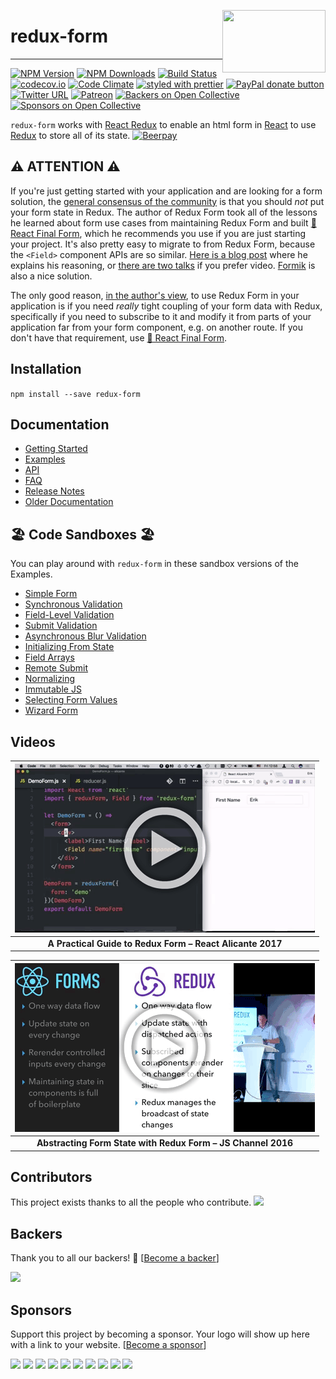 [<img src="https://raw.githubusercontent.com/erikras/redux-form/master/logo.png" align="right" class="logo" height="100" width="165"/>](http://erikras.github.io/redux-form/)

# redux-form

---

[![NPM Version](https://img.shields.io/npm/v/redux-form.svg?style=flat)](https://www.npmjs.com/package/redux-form)
[![NPM Downloads](https://img.shields.io/npm/dm/redux-form.svg?style=flat)](https://npmcharts.com/compare/redux-form?minimal=true)
[![Build Status](https://img.shields.io/travis/erikras/redux-form/v6.svg?style=flat)](https://travis-ci.org/erikras/redux-form)
[![codecov.io](https://codecov.io/gh/erikras/redux-form/branch/master/graph/badge.svg)](https://codecov.io/gh/erikras/redux-form)
[![Code Climate](https://codeclimate.com/github/erikras/redux-form/badges/gpa.svg)](https://codeclimate.com/github/erikras/redux-form)
[![styled with prettier](https://img.shields.io/badge/styled_with-prettier-ff69b4.svg)](https://github.com/prettier/prettier)
[![PayPal donate button](http://img.shields.io/paypal/donate.png?color=yellowgreen)](https://www.paypal.com/cgi-bin/webscr?cmd=_s-xclick&hosted_button_id=3QQPTMLGV6GU2)
[![Twitter URL](https://img.shields.io/twitter/url/https/github.com/erikras/redux-form.svg?style=social)](https://twitter.com/intent/tweet?text=With%20@ReduxForm,%20I%20can%20keep%20all%20my%20form%20state%20in%20Redux!%20Thanks,%20@erikras!)
[![Patreon](https://img.shields.io/badge/patreon-support%20the%20author-blue.svg)](https://www.patreon.com/erikras)
[![Backers on Open Collective](https://opencollective.com/redux-form/backers/badge.svg)](#backers)
[![Sponsors on Open Collective](https://opencollective.com/redux-form/sponsors/badge.svg)](#sponsors)

`redux-form` works with [React Redux](https://github.com/reactjs/react-redux) to
enable an html form in [React](https://github.com/facebook/react) to use
[Redux](https://github.com/reactjs/redux) to store all of its state.
[![Beerpay](https://beerpay.io/erikras/redux-form/badge.svg)](https://beerpay.io/erikras/redux-form)

## ⚠️ ATTENTION ⚠️

If you're just getting started with your application and are looking for a form solution, the [general consensus of the community](https://twitter.com/acemarke/status/1124771065115185152) is that you should _not_ put your form state in Redux. The author of Redux Form took all of the lessons he learned about form use cases from maintaining Redux Form and built [🏁 React Final Form](https://github.com/final-form/react-final-form#-react-final-form), which he recommends you use if you are just starting your project. It's also pretty easy to migrate to from Redux Form, because the `<Field>` component APIs are so similar. [Here is a blog post](https://codeburst.io/final-form-the-road-to-the-checkered-flag-cd9b75c25fe) where he explains his reasoning, or [there are two talks](https://github.com/final-form/react-final-form#videos) if you prefer video. [Formik](https://jaredpalmer.com/formik/) is also a nice solution.

The only good reason, [in the author's view](https://twitter.com/erikras/status/1035082880341483520), to use Redux Form in your application is if you need _really_ tight coupling of your form data with Redux, specifically if you need to subscribe to it and modify it from parts of your application far from your form component, e.g. on another route. If you don't have that requirement, use [🏁 React Final Form](https://github.com/final-form/react-final-form#-react-final-form).

## Installation

`npm install --save redux-form`

## Documentation

- [Getting Started](https://redux-form.com/8.2.1/docs/GettingStarted.md/)
- [Examples](https://redux-form.com/8.2.1/examples/)
- [API](https://redux-form.com/8.2.1/docs/api/)
- [FAQ](https://redux-form.com/8.2.1/docs/faq/)
- [Release Notes](https://github.com/erikras/redux-form/releases)
- [Older Documentation](https://redux-form.com/8.2.1/docs/DocumentationVersions.md/)

## 🏖 Code Sandboxes 🏖

You can play around with `redux-form` in these sandbox versions of the Examples.

- [Simple Form](https://codesandbox.io/s/mZRjw05yp)
- [Synchronous Validation](https://codesandbox.io/s/pQj03w7Y6)
- [Field-Level Validation](https://codesandbox.io/s/PNQYw1kVy)
- [Submit Validation](https://codesandbox.io/s/XoA5vXDgA)
- [Asynchronous Blur Validation](https://codesandbox.io/s/nKlYo387)
- [Initializing From State](https://codesandbox.io/s/MQnD536Km)
- [Field Arrays](https://codesandbox.io/s/Ww4QG1Wx)
- [Remote Submit](https://codesandbox.io/s/ElYvJR21K)
- [Normalizing](https://codesandbox.io/s/L8KWERjDw)
- [Immutable JS](https://codesandbox.io/s/ZVGJQBJMw)
- [Selecting Form Values](https://codesandbox.io/s/gJOBWZMRZ)
- [Wizard Form](https://codesandbox.io/s/0Qzz3843)

## Videos

| [![A Practical Guide to Redux Form – React Alicante 2017](docs/ReactAlicante2017.gif)](https://youtu.be/ey7H8h4ERHg) |
| :------------------------------------------------------------------------------------------------------------------: |
|                              **A Practical Guide to Redux Form – React Alicante 2017**                               |

| [![Abstracting Form State with Redux Form – JS Channel 2016](docs/JSChannel2016.gif)](https://youtu.be/eDTi7lYR1VU) |
| :-----------------------------------------------------------------------------------------------------------------: |
|                            **Abstracting Form State with Redux Form – JS Channel 2016**                             |

## Contributors

This project exists thanks to all the people who contribute.
<a href="https://github.com/erikras/redux-form/graphs/contributors"><img src="https://opencollective.com/redux-form/contributors.svg?width=890&button=false" /></a>

## Backers

Thank you to all our backers! 🙏 [[Become a backer](https://opencollective.com/redux-form#backer)]

<a href="https://opencollective.com/redux-form#backers" target="_blank"><img src="https://opencollective.com/redux-form/backers.svg?width=890"></a>

## Sponsors

Support this project by becoming a sponsor. Your logo will show up here with a link to your website. [[Become a sponsor](https://opencollective.com/redux-form#sponsor)]

<a href="https://opencollective.com/redux-form/sponsor/0/website" target="_blank"><img src="https://opencollective.com/redux-form/sponsor/0/avatar.svg"></a>
<a href="https://opencollective.com/redux-form/sponsor/1/website" target="_blank"><img src="https://opencollective.com/redux-form/sponsor/1/avatar.svg"></a>
<a href="https://opencollective.com/redux-form/sponsor/2/website" target="_blank"><img src="https://opencollective.com/redux-form/sponsor/2/avatar.svg"></a>
<a href="https://opencollective.com/redux-form/sponsor/3/website" target="_blank"><img src="https://opencollective.com/redux-form/sponsor/3/avatar.svg"></a>
<a href="https://opencollective.com/redux-form/sponsor/4/website" target="_blank"><img src="https://opencollective.com/redux-form/sponsor/4/avatar.svg"></a>
<a href="https://opencollective.com/redux-form/sponsor/5/website" target="_blank"><img src="https://opencollective.com/redux-form/sponsor/5/avatar.svg"></a>
<a href="https://opencollective.com/redux-form/sponsor/6/website" target="_blank"><img src="https://opencollective.com/redux-form/sponsor/6/avatar.svg"></a>
<a href="https://opencollective.com/redux-form/sponsor/7/website" target="_blank"><img src="https://opencollective.com/redux-form/sponsor/7/avatar.svg"></a>
<a href="https://opencollective.com/redux-form/sponsor/8/website" target="_blank"><img src="https://opencollective.com/redux-form/sponsor/8/avatar.svg"></a>
<a href="https://opencollective.com/redux-form/sponsor/9/website" target="_blank"><img src="https://opencollective.com/redux-form/sponsor/9/avatar.svg"></a>

